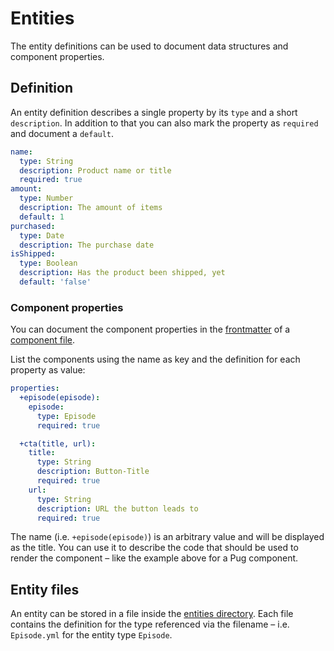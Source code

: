 # Entities

The entity definitions can be used to document data structures and component properties.

## Definition

An entity definition describes a single property by its `type` and a short `description`.
In addition to that you can also mark the property as `required` and document a `default`.

```yaml
name:
  type: String
  description: Product name or title
  required: true
amount:
  type: Number
  description: The amount of items
  default: 1
purchased:
  type: Date
  description: The purchase date
isShipped:
  type: Boolean
  description: Has the product been shipped, yet
  default: 'false'
```

### Component properties

You can document the component properties in the [frontmatter](./yaml.md#frontmatter) of a [component file](./component.md#component-file).

List the components using the name as key and the definition for each property as value:

```yaml
properties:
  +episode(episode):
    episode:
      type: Episode
      required: true

  +cta(title, url):
    title:
      type: String
      description: Button-Title
      required: true
    url:
      type: String
      description: URL the button leads to
      required: true
```

The name (i.e. `+episode(episode)`) is an arbitrary value and will be displayed as the title.
You can use it to describe the code that should be used to render the component – like the example above for a Pug component.

## Entity files

An entity can be stored in a file inside the [entities directory](./config.md#source).
Each file contains the definition for the type referenced via the filename – i.e. `Episode.yml` for the entity type `Episode`.
